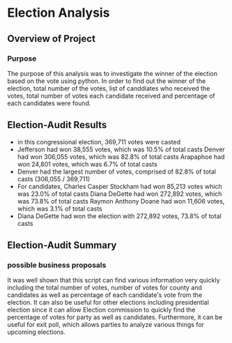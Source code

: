 # Election Analysis

## Overview of Project


### Purpose


The purpose of this analysis was to investigate the winner of the election based on the vote using python. In order to find out the winner of the election,
total number of the votes, list of canddiates who received the votes, total number of votes each candidate received and percentage of each candidates were found.
 

## Election-Audit Results

- in this congressional election, 369,711 votes were casted
- Jefferson had won 38,555 votes, which was 10.5% of total casts
Denver had won 306,055 votes, which was 82.8% of total casts
Arapaphoe had won 24,801 votes, which was 6.7% of total casts
- Denver had the largest number of votes, comprised of 82.8% of total casts (306,055 / 369,711)
- For candidates, Charles Casper Stockham had won 85,213 votes which was 23.0% of total casts
Diana DeGette had won 272,892 votes, which was 73.8% of total casts
Raymon Anthony Doane had won 11,606 votes, which was 3.1% of total casts
- Diana DeGette had won the election with 272,892 votes, 73.8% of total casts


## Election-Audit Summary
### possible business proposals
It was well shown that this script can find various information very quickly including the total number of votes, number of votes for county and candidates as well as percentage of each candidate's vote from the election. It can also be useful for other elections including presidential election since it can allow Election commission to quickly find the percentage of votes for party as well as candidates. Furthermore, it can be useful for exit poll, which allows parties to analyze various things for upcoming elections.  
